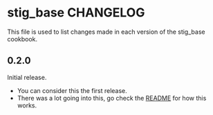 # stig_base CHANGELOG

This file is used to list changes made in each version of the stig_base cookbook.

## 0.2.0

Initial release.

- You can consider this the first release.
- There was a lot going into this, go check the [README](README.md) for how this works.
